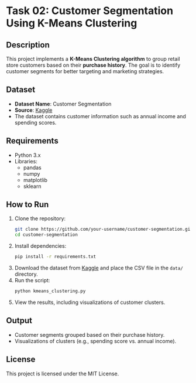# Task 02: Customer Segmentation Using K-Means Clustering

## Description
This project implements a **K-Means Clustering algorithm** to group retail store customers based on their **purchase history**. The goal is to identify customer segments for better targeting and marketing strategies.

## Dataset
- **Dataset Name**: Customer Segmentation
- **Source**: [Kaggle](https://www.kaggle.com/datasets/vjchoudhary7/customer-segmentation-tutorial-in-python)
- The dataset contains customer information such as annual income and spending scores.

## Requirements
- Python 3.x
- Libraries:
  - pandas
  - numpy
  - matplotlib
  - sklearn

## How to Run
1. Clone the repository:
   ```bash
   git clone https://github.com/your-username/customer-segmentation.git
   cd customer-segmentation
   ```
2. Install dependencies:
   ```bash
   pip install -r requirements.txt
   ```
3. Download the dataset from [Kaggle](https://www.kaggle.com/datasets/vjchoudhary7/customer-segmentation-tutorial-in-python) and place the CSV file in the `data/` directory.
4. Run the script:
   ```bash
   python kmeans_clustering.py
   ```
5. View the results, including visualizations of customer clusters.

## Output
- Customer segments grouped based on their purchase history.
- Visualizations of clusters (e.g., spending score vs. annual income).

## License
This project is licensed under the MIT License.
